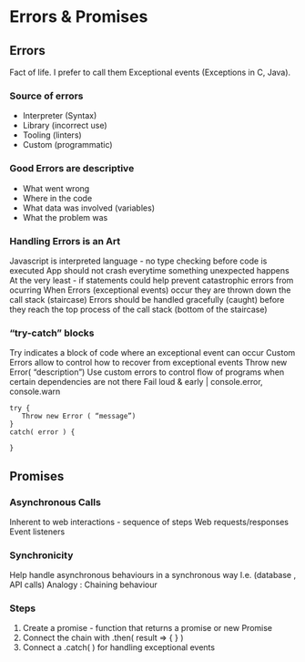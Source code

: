 # Errors & Promises

## Errors

Fact of life. I prefer to call them Exceptional events (Exceptions in C, Java).

### Source of errors
* Interpreter (Syntax)
* Library (incorrect use)
* Tooling (linters)
* Custom (programmatic)
 

### Good Errors are descriptive
* What went wrong
* Where in the code
* What data was involved (variables)
* What the problem was
 
### Handling Errors is an Art
Javascript is interpreted language - no type checking before code is executed
App should not crash everytime something unexpected happens
At the very least - if statements could help prevent catastrophic errors from ocurring
When Errors (exceptional events) occur they are thrown down the call stack (staircase)
Errors  should be handled gracefully (caught) before they reach the top process of the call stack (bottom of the staircase)
 
### “try-catch” blocks
Try indicates a block of code where an exceptional event can occur
Custom Errors allow to control how to recover from exceptional events
	Throw new Error( “description”)
Use custom errors to control flow of programs when certain dependencies are not there
	Fail loud & early | console.error, console.warn
 ````
 try {
	Throw new Error ( “message”)
 }
 catch( error ) {

}
 ````
 

 
## Promises

### Asynchronous Calls
Inherent to web interactions - sequence of steps
	Web requests/responses
	Event listeners

### Synchronicity
Help handle asynchronous behaviours in a synchronous way
I.e. (database , API calls)
Analogy : Chaining behaviour 
 
### Steps 
1.	Create a promise - function that returns a promise or new Promise
2.	Connect the chain with .then( result => { } )
3.	Connect a .catch( ) for handling exceptional events 
 
